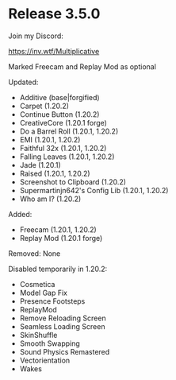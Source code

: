 # Release 3.5.0

Join my Discord:

https://inv.wtf/Multiplicative

Marked Freecam and Replay Mod as optional

Updated:
- Additive (base|forgified)
- Carpet (1.20.2)
- Continue Button (1.20.2)
- CreativeCore (1.20.1 forge)
- Do a Barrel Roll (1.20.1, 1.20.2)
- EMI (1.20.1, 1.20.2)
- Faithful 32x (1.20.1, 1.20.2)
- Falling Leaves (1.20.1, 1.20.2)
- Jade (1.20.1)
- Raised (1.20.1, 1.20.2)
- Screenshot to Clipboard (1.20.2)
- Supermartinjn642's Config Lib (1.20.1, 1.20.2)
- Who am I? (1.20.2)

Added:
- Freecam (1.20.1, 1.20.2)
- Replay Mod (1.20.1 forge)

Removed:
None

Disabled temporarily in 1.20.2:
- Cosmetica
- Model Gap Fix
- Presence Footsteps
- ReplayMod
- Remove Reloading Screen
- Seamless Loading Screen
- SkinShuffle
- Smooth Swapping
- Sound Physics Remastered
- Vectorientation
- Wakes
